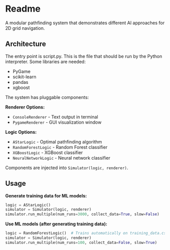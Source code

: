# Readme

A modular pathfinding system that demonstrates different AI approaches for 2D grid navigation.

## Architecture

The entry point is script.py. This is the file that should be run by the Python interpreter. Some libraries are needed:
- PyGame
- scikit-learn
- pandas
- xgboost

The system has pluggable components:

**Renderer Options:**
- `ConsoleRenderer` - Text output in terminal
- `PygameRenderer` - GUI visualization window

**Logic Options:**
- `AStarLogic` - Optimal pathfinding algorithm
- `RandomForestLogic` - Random Forest classifier
- `XGBoostLogic` - XGBoost classifier  
- `NeuralNetworkLogic` - Neural network classifier

Components are injected into `Simulator(logic, renderer)`.

## Usage

**Generate training data for ML models:**
```python
logic = AStarLogic()
simulator = Simulator(logic, renderer)
simulator.run_multiple(num_runs=3000, collect_data=True, slow=False)
```

**Use ML models (after generating training data):**
```python
logic = RandomForestLogic()  # Trains automatically on training_data.csv
simulator = Simulator(logic, renderer)
simulator.run_multiple(num_runs=100, collect_data=False, slow=True)
``` 